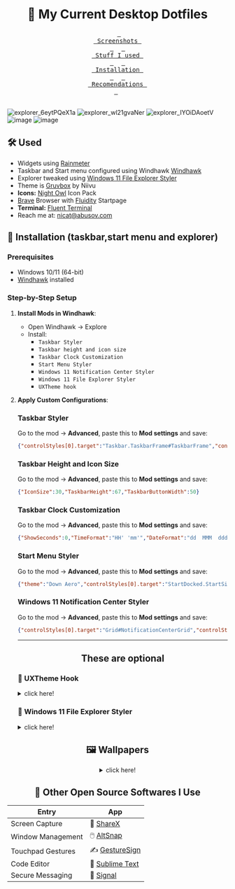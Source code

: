 <h1 align="center">🌾  My Current Desktop Dotfiles</h1>

<div align = center>

&ensp;[<kbd> <br> Screenshots <br> </kbd>](https://github.com/abusoww/dotfiles/edit/main/README.md#--my-current-desktop-dotfiles)&ensp;
&ensp;[<kbd> <br> Stuff I used <br> </kbd>](https://github.com/abusoww/dotfiles/edit/main/README.md#%EF%B8%8F-used)&ensp;
&ensp;[<kbd> <br> Installation <br> </kbd>](#Installation)&ensp;
&ensp;[<kbd> <br> Recomendations <br> </kbd>](#Recomendations)&ensp;
<br><br></div>



![explorer_6eytPQeX1a](https://github.com/user-attachments/assets/96da2325-6ca1-4b9b-bfc0-219b25abcdea)
![explorer_wl21gvaNer](https://github.com/user-attachments/assets/c6518e2c-24f8-43d3-916a-2ddd4e4cb851)
![explorer_IYOiDAoetV](https://github.com/user-attachments/assets/5f5e6624-aeb5-4720-8f97-c1bcbb745e9a)
![image](https://github.com/user-attachments/assets/dbe87dac-e2ba-4923-ad32-83e46f908a93)
![image](https://github.com/user-attachments/assets/c96b2e3a-3268-4656-9d10-a1e463fbfe2d)


## 🛠️ Used

- Widgets using [Rainmeter](https://www.rainmeter.net/)
- Taskbar and Start menu configured using Windhawk [Windhawk](https://windhawk.net/)
- Explorer tweaked using [Windows 11 File Explorer Styler](https://windhawk.net/mods/windows-11-file-explorer-styler)
- Theme is [Gruvbox](https://www.deviantart.com/niivu/art/Gruvbox-For-Windows-11-884680533) by Niivu
- **Icons:** [Night Owl](https://www.deviantart.com/niivu/art/Night-Owl-for-Windows-11-1111452963) Icon Pack
- [Brave](https://brave.com/) Browser with [Fluidity](https://github.com/prettycoffee/fluidity/) Startpage
- **Terminal:** [Fluent Terminal](https://github.com/felixse/FluentTerminal)
- Reach me at: [nicat@abusov.com](mailto:nicat@abusov.com)



## 🚀 Installation (taskbar,start menu and explorer)

### Prerequisites
- Windows 10/11 (64-bit)
- [Windhawk](https://windhawk.net/) installed

### Step-by-Step Setup

1. **Install Mods in Windhawk**:
   - Open Windhawk → Explore
   - Install:
     - `Taskbar Styler` 
     - `Taskbar height and icon size`
     - `Taskbar Clock Customization`
     - `Start Menu Styler`
     - `Windows 11 Notification Center Styler`
     - `Windows 11 File Explorer Styler`
     - `UXTheme hook`



2. **Apply Custom Configurations**:

    ###  Taskbar Styler
    Go to the mod → **Advanced**, paste this to **Mod settings** and save:

    ```json
    {"controlStyles[0].target":"Taskbar.TaskbarFrame#TaskbarFrame","controlStyles[0].styles[0]":"Width=Auto","controlStyles[0].styles[1]":"HorizontalAlignment=Center","controlStyles[0].styles[2]":"Margin=150,0,150,0","controlStyles[1].target":"Taskbar.TaskbarFrame#TaskbarFrame > Grid#RootGrid","controlStyles[1].styles[0]":"Background:=<AcrylicBrush TintColor=\"#202020\" TintOpacity=\"0.6\" FallbackColor=\"#303030\" />","controlStyles[1].styles[1]":"Padding=2,0,2,0","controlStyles[1].styles[2]":"CornerRadius=12","controlStyles[1].styles[3]":"BorderBrush:=<SolidColorBrush Color=\"{ThemeResource SurfaceStrokeColorDefault}\" />","controlStyles[1].styles[4]":"Margin=4","controlStyles[1].styles[5]":"BorderThickness=2","controlStyles[2].target":"Rectangle#BackgroundFill","controlStyles[2].styles[0]":"Visibility=Collapsed","controlStyles[3].target":"Rectangle#BackgroundStroke","controlStyles[3].styles[0]":"Visibility=Collapsed","controlStyles[4].target":"Taskbar.AugmentedEntryPointButton#AugmentedEntryPointButton > Taskbar.TaskListButtonPanel#ExperienceToggleButtonRootPanel","controlStyles[4].styles[0]":"Margin=0","controlStyles[5].target":"Grid#SystemTrayFrameGrid","controlStyles[5].styles[0]":"Background:=<AcrylicBrush TintColor=\"#202020\" TintOpacity=\"0.6\" FallbackColor=\"#303030\" />","controlStyles[5].styles[1]":"Margin=0,15,18,15","controlStyles[5].styles[2]":"CornerRadius=12","controlStyles[5].styles[3]":"BorderThickness=12","controlStyles[5].styles[4]":"BackgroundSizing=InnerBorderEdge","controlStyles[5].styles[5]":"BorderBrush=#4e4a4d","controlStyles[5].styles[6]":"BorderThickness=1.5,1.5,1,1.5","controlStyles[6].target":"SystemTray.ChevronIconView","controlStyles[6].styles[0]":"Padding=0","controlStyles[7].target":"SystemTray.NotifyIconView#NotifyItemIcon","controlStyles[7].styles[0]":"Padding=0","controlStyles[8].target":"SystemTray.OmniButton","controlStyles[8].styles[0]":"Padding=0","controlStyles[9].target":"SystemTray.CopilotIcon","controlStyles[9].styles[0]":"Padding=0","controlStyles[10].target":"SystemTray.OmniButton#NotificationCenterButton > Grid > ContentPresenter > ItemsPresenter > StackPanel > ContentPresenter > systemtray:IconView#SystemTrayIcon > Grid","controlStyles[10].styles[0]":"Padding=4,0,4,0","controlStyles[11].target":"SystemTray.IconView#SystemTrayIcon > Grid#ContainerGrid > ContentPresenter#ContentPresenter > Grid#ContentGrid > SystemTray.TextIconContent > Grid#ContainerGrid","controlStyles[11].styles[0]":"Padding=0","controlStyles[12].target":"SystemTray.StackListView#IconStack > ItemsPresenter > StackPanel > ContentPresenter > SystemTray.IconView#SystemTrayIcon","controlStyles[12].styles[0]":"Padding=0","controlStyles[13].target":"SystemTray.Stack#ShowDesktopStack","controlStyles[13].styles[0]":"Margin=0,4,-20,4","controlStyles[14].target":"Taskbar.ExperienceToggleButton#LaunchListButton[AutomationProperties.AutomationId=StartButton]","controlStyles[14].styles[0]":"Visibility=True","controlStyles[15].target":"Windows.UI.Xaml.Controls.TextBlock#InnerTextBlock[Text=]","controlStyles[15].styles[0]":"Text=","controlStyles[16].target":"Grid#SystemTrayFrameGrid","controlStyles[16].styles[0]":"Visibility=True","controlStyles[17].target":"Taskbar.TaskListButtonPanel > Border#BackgroundElement","controlStyles[17].styles[0]":"Background:=<SolidColorBrush Color=\"#282828\" />","controlStyles[17].styles[1]":"CornerRadius=8","controlStyles[18].target":"Taskbar.TaskListLabeledButtonPanel > Border#BackgroundElement","controlStyles[18].styles[0]":"Background:=<SolidColorBrush Color=\"#282828\" />","controlStyles[18].styles[1]":"CornerRadius=8","controlStyles[19].target":"SystemTray.ChevronIconView","controlStyles[19].styles[0]":"MinWidth=20","controlStyles[20].target":"Windows.UI.Xaml.Controls.Grid#OverflowRootGrid","controlStyles[20].styles[0]":"Width=200","controlStyles[21].target":"SystemTray.DateTimeIconContent","controlStyles[21].styles[0]":"Foreground:","controlStyles[22].target":"Taskbar.TaskListLabeledButtonPanel@CommonStates > Rectangle#RunningIndicator","controlStyles[22].styles[0]":"Height=45","controlStyles[22].styles[1]":"RadiusX=8","controlStyles[22].styles[2]":"RadiusY=8","controlStyles[22].styles[3]":"StrokeThickness=2","controlStyles[22].styles[4]":"Stroke@InactivePointerOver:=<SolidColorBrush Color=\"{ThemeResource SystemAccentColorLight2}\" />","controlStyles[22].styles[5]":"Stroke@InactivePressed:=<SolidColorBrush Color=\"{ThemeResource SystemAccentColorLight3}\" />","controlStyles[22].styles[6]":"Stroke@ActiveNormal:=<SolidColorBrush Color=\"{ThemeResource SystemAccentColorLight2}\" />","controlStyles[22].styles[7]":"Stroke@ActivePointerOver:=<SolidColorBrush Color=\"{ThemeResource SystemAccentColorLight2}\" />","controlStyles[22].styles[8]":"Stroke@ActivePressed:=<SolidColorBrush Color=\"{ThemeResource SystemAccentColorLight3}\" />","controlStyles[22].styles[9]":"Stroke@InactiveNormal:=<LinearGradientBrush StartPoint=\"0.5,0\" EndPoint=\"0.5,1\"><GradientStop Offset=\"0\" Color=\"{ThemeResource SystemAccentColorLight2}\"/><GradientStop Offset=\"1\" Color=\"{ThemeResource SystemAccentColorDark2}\"/></LinearGradientBrush>","controlStyles[22].styles[10]":"Fill:=Transparent","controlStyles[22].styles[11]":"Width=46","controlStyles[23].target":"Windows.UI.Xaml.Controls.Grid#HoverFlyoutGrid > Windows.UI.Xaml.Controls.Border#HoverFlyoutBackground","controlStyles[23].styles[0]":"Fill:"}
    ```


    ###  Taskbar Height and Icon Size
    Go to the mod → **Advanced**, paste this to **Mod settings** and save:

    ```json
    {"IconSize":30,"TaskbarHeight":67,"TaskbarButtonWidth":50}
    ```


    ###  Taskbar Clock Customization
    Go to the mod → **Advanced**, paste this to **Mod settings** and save:

    ```json
    {"ShowSeconds":0,"TimeFormat":"HH' 'mm'","DateFormat":"dd  MMM  ddd","WeekdayFormat":"dddd","TopLine":"","BottomLine":"%time%  |  %date% %newline% ","MiddleLine":"%weekday%","TooltipLine":"%web1_full%","Width":180,"Height":60,"TextSpacing":1,"WebContentsItems[0].Url":"https://feeds.bbci.co.uk/news/world/rss.xml","WebContentsItems[0].BlockStart":"<item>","WebContentsItems[0].Start":"<title><![CDATA[","WebContentsItems[0].End":"]]></title>","WebContentsItems[0].MaxLength":28,"WebContentsUpdateInterval":10,"TimeStyle.Visible":0,"TimeStyle.TextColor":"Black","TimeStyle.TextAlignment":"","TimeStyle.FontSize":0,"TimeStyle.FontFamily":"Anurati","TimeStyle.FontWeight":"SemiBold","TimeStyle.FontStyle":"Regular","TimeStyle.FontStretch":"","TimeStyle.CharacterSpacing":0,"DateStyle.TextColor":"White","DateStyle.TextAlignment":"","DateStyle.FontSize":12,"DateStyle.FontFamily":"Anurati","DateStyle.FontWeight":"SemiBold","DateStyle.FontStyle":"Regular","DateStyle.FontStretch":"","DateStyle.CharacterSpacing":1,"oldTaskbarOnWin11":0}
    ```


    ###  Start Menu Styler
    Go to the mod → **Advanced**, paste this to **Mod settings** and save:

    ```json
    {"theme":"Down Aero","controlStyles[0].target":"StartDocked.StartSizingFrame","controlStyles[0].styles[0]":"MaxHeight=750","controlStyles[1].target":"StartMenu.PinnedList","controlStyles[1].styles[0]":"Height=600"}
    ```



    ###  Windows 11 Notification Center Styler
    Go to the mod → **Advanced**, paste this to **Mod settings** and save:

    ```json
    {"controlStyles[0].target":"Grid#NotificationCenterGrid","controlStyles[0].styles[0]":"Background:=<AcrylicBrush TintColor=\"#000000\" TintOpacity=\"0.5\" FallbackColor=\"{ThemeResource SystemChromeLowColor}\" />","controlStyles[0].styles[1]":"CornerRadius=8","controlStyles[1].target":"Grid#CalendarCenterGrid","controlStyles[1].styles[0]":"Background:=<AcrylicBrush TintColor=\"#000000\" TintOpacity=\"0.5\" FallbackColor=\"{ThemeResource SystemChromeLowColor}\" />","controlStyles[1].styles[1]":"CornerRadius=8","controlStyles[2].target":"ScrollViewer#CalendarControlScrollViewer","controlStyles[2].styles[0]":"Background:=<AcrylicBrush Opacity=\"0\"/>","controlStyles[3].target":"Border#CalendarHeaderMinimizedOverlay","controlStyles[3].styles[0]":"Background:=<AcrylicBrush Opacity=\"0\"/>","controlStyles[4].target":"ActionCenter.FocusSessionControl#FocusSessionControl > Grid#FocusGrid","controlStyles[4].styles[0]":"Background:=<AcrylicBrush Opacity=\"0\"/>","controlStyles[5].target":"MenuFlyoutPresenter","controlStyles[5].styles[0]":"Background:=<AcrylicBrush TintColor=\"#000000\" TintOpacity=\"0.5\" FallbackColor=\"{ThemeResource SystemChromeLowColor}\" />","controlStyles[5].styles[1]":"CornerRadius=8","controlStyles[5].styles[2]":"Padding=2,4,2,4","controlStyles[6].target":"Border#JumpListRestyledAcrylic","controlStyles[6].styles[0]":"Background:=<AcrylicBrush TintColor=\"#000000\" TintOpacity=\"0.5\" FallbackColor=\"{ThemeResource SystemChromeLowColor}\" />","controlStyles[6].styles[1]":"CornerRadius=8","controlStyles[6].styles[2]":"Margin=-2,-2,-2,-2","controlStyles[7].target":"Grid#ControlCenterRegion","controlStyles[7].styles[0]":"Background:=<AcrylicBrush TintColor=\"#000000\" TintOpacity=\"0.5\" FallbackColor=\"{ThemeResource SystemChromeLowColor}\" />","controlStyles[7].styles[1]":"CornerRadius=8","controlStyles[8].target":"Windows.UI.Xaml.Controls.Grid#L1Grid > Border","controlStyles[8].styles[0]":"Background:=<SolidColorBrush Color=\"Transparent\"/>","controlStyles[9].target":"Windows.UI.Xaml.Controls.Grid#MediaTransportControlsRegion","controlStyles[9].styles[0]":"Background:=<AcrylicBrush TintColor=\"#000000\" TintOpacity=\"0.5\" FallbackColor=\"{ThemeResource SystemChromeLowColor}\" />","controlStyles[9].styles[1]":"CornerRadius=8","controlStyles[10].target":"Grid#MediaTransportControlsRoot","controlStyles[10].styles[0]":"Background:=<SolidColorBrush Color=\"Transparent\"/>","controlStyles[11].target":"ContentPresenter#PageContent","controlStyles[11].styles[0]":"Background:=<SolidColorBrush Color=\"Transparent\"/>","controlStyles[12].target":"ContentPresenter#PageContent > Grid > Border","controlStyles[12].styles[0]":"Background:=<SolidColorBrush Color=\"Transparent\"/>","controlStyles[13].target":"QuickActions.ControlCenter.AccessibleWindow#PageWindow > ContentPresenter > Grid#FullScreenPageRoot","controlStyles[13].styles[0]":"Background:=<SolidColorBrush Color=\"Transparent\"/>","controlStyles[14].target":"QuickActions.ControlCenter.AccessibleWindow#PageWindow > ContentPresenter > Grid#FullScreenPageRoot > ContentPresenter#PageHeader","controlStyles[14].styles[0]":"Background:=<SolidColorBrush Color=\"Transparent\"/>","controlStyles[15].target":"ScrollViewer#ListContent","controlStyles[15].styles[0]":"Background:=<SolidColorBrush Color=\"Transparent\"/>","controlStyles[16].target":"ActionCenter.FlexibleToastView#FlexibleNormalToastView","controlStyles[16].styles[0]":"Background:=<SolidColorBrush Color=\"Transparent\"/>","controlStyles[17].target":"Border#ToastBackgroundBorder2","controlStyles[17].styles[0]":"Background:=<AcrylicBrush TintColor=\"#000000\" TintOpacity=\"0.5\" FallbackColor=\"{ThemeResource SystemChromeLowColor}\" />","controlStyles[17].styles[1]":"CornerRadius=8","controlStyles[18].target":"JumpViewUI.SystemItemListViewItem > Grid#LayoutRoot > Border#BackgroundBorder","controlStyles[18].styles[0]":"FocusVisualPrimaryThickness=0,0,0,0","controlStyles[18].styles[1]":"FocusVisualSecondaryThickness=0,0,0,0","controlStyles[19].target":"JumpViewUI.JumpListListViewItem > Grid#LayoutRoot > Border#BackgroundBorder","controlStyles[19].styles[0]":"FocusVisualPrimaryThickness=0,0,0,0","controlStyles[20].target":"ActionCenter.FlexibleItemView","controlStyles[20].styles[0]":"CornerRadius=8","controlStyles[0].styles[2]":"BorderBrush:=<SolidColorBrush Color=\"{ThemeResource SurfaceStrokeColorDefault}\" />","controlStyles[1].styles[2]":"BorderBrush:=<SolidColorBrush Color=\"{ThemeResource SurfaceStrokeColorDefault}\" />","controlStyles[5].styles[3]":"BorderBrush:=<SolidColorBrush Color=\"{ThemeResource SurfaceStrokeColorDefault}\" />","controlStyles[6].styles[3]":"BorderBrush:=<SolidColorBrush Color=\"{ThemeResource SurfaceStrokeColorDefault}\" />","controlStyles[7].styles[2]":"BorderBrush:=<SolidColorBrush Color=\"{ThemeResource SurfaceStrokeColorDefault}\" />","controlStyles[9].styles[2]":"BorderBrush:=<SolidColorBrush Color=\"{ThemeResource SurfaceStrokeColorDefault}\" />","controlStyles[17].styles[2]":"BorderBrush:=<SolidColorBrush Color=\"{ThemeResource SurfaceStrokeColorDefault}\" />","theme":"","controlStyles[1].styles[3]":"Shadow:=","controlStyles[0].styles[3]":"Shadow:=","controlStyles[5].styles[4]":"Shadow:=","controlStyles[6].styles[4]":"Shadow:=","controlStyles[7].styles[3]":"Shadow:=","controlStyles[9].styles[3]":"Shadow:=","controlStyles[17].styles[3]":"Shadow:=","resourceVariables[0].variableKey":"","resourceVariables[0].value":"","controlStyles[21].target":"Windows.UI.Xaml.Controls.Grid#SuggestionUIGrid","controlStyles[21].styles[0]":"Background:=<AcrylicBrush TintColor=\"Black\" TintLuminosityOpacity=\"0.12\" TintOpacity=\"0\" Opacity=\"1\" FallbackColor=\"#70262626\"/>"}
    ```

    ---

    <h2 align="center">These are optional</h2>


    ### 🎨 UXTheme Hook
      <details>
      <summary>click here!</summary>

      *  **Open the WinHawk app and turn on UXTheme Hook**  
        > 💡 *This patcher allows non-Microsoft themes to be used on Windows.*


      * **Download the theme ZIP file**  
        Download the Gruvbox theme ZIP file → Right-click → Extract All…

      * **Copy the `gruvbox` folder**  
        Find the extracted gruvbox folder and copy it to:
        ```
        C:\Windows\Resources\Themes\
        ```


      * **Apply the theme**  
        Go to Settings > Personalization > Themes, select your Gruvbox theme, and apply!

      </details>


    ### 📂 Windows 11 File Explorer Styler
    <details>
    <summary>click here!</summary>
    Open the mod’s **Settings** → select the **Minimal Explorer11** preset → click **Save Settings**

    </details>
    




<div align = center>

## 🖼️ Wallpapers

<details>
<summary>click here!</summary>

| Column 1 | Column 2 | Column 3 |
|---------|---------|---------|
| ![3d-model.jpg](https://raw.githubusercontent.com/orangci/walls-catppuccin-mocha/master/3d-model.jpg) | ![abandoned-trainstation.jpg](https://raw.githubusercontent.com/orangci/walls-catppuccin-mocha/master/abandoned-trainstation.jpg) | ![abstract-swirls.jpg](https://raw.githubusercontent.com/orangci/walls-catppuccin-mocha/master/abstract-swirls.jpg) | 
| ![artificial-valley.jpg](https://raw.githubusercontent.com/orangci/walls-catppuccin-mocha/master/artificial-valley.jpg) | ![atlantis.jpg](https://raw.githubusercontent.com/orangci/walls-catppuccin-mocha/master/atlantis.jpg) | ![bars.jpg](https://raw.githubusercontent.com/orangci/walls-catppuccin-mocha/master/bars.jpg) | 
| ![beach.jpg](https://raw.githubusercontent.com/orangci/walls-catppuccin-mocha/master/beach.jpg) | ![beach-path.jpg](https://raw.githubusercontent.com/orangci/walls-catppuccin-mocha/master/beach-path.jpg) | ![berries-1.jpg](https://raw.githubusercontent.com/orangci/walls-catppuccin-mocha/master/berries-1.jpg) | 


<div align="center">

| [Full Collection](https://github.com/abusoww/dotfiles/wallpapers/) |
|-------------------------------------------------------------------|

</div>

</details>





## 🚀 Other Open Source Softwares I Use

| Entry                   | App                                                                 |
|-------------------------|---------------------------------------------------------------------|
| Screen Capture          | 📸 [ShareX](https://getsharex.com/)                               |
| Window Management       | 🖱️ [AltSnap](https://github.com/RamonUnch/AltSnap)               |
| Touchpad Gestures       | ✍️ [GestureSign](https://www.softpedia.com/get/System/OS-Enhancements/GestureSign.shtml) |
| Code Editor             | 📝 [Sublime Text](https://www.sublimetext.com/)                   |
| Secure Messaging        | 📱 [Signal](https://signal.org/)                                 |
